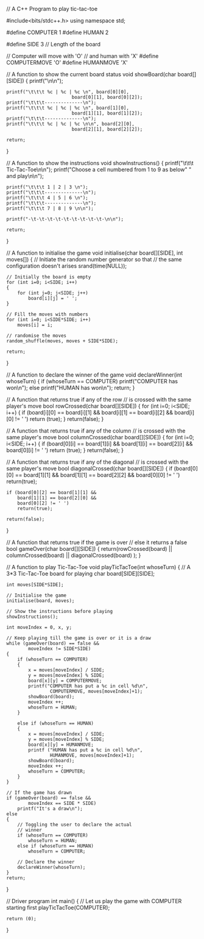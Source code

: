 
// A C++ Program to play tic-tac-toe

#include<bits/stdc++.h>
using namespace std;

#define COMPUTER 1
#define HUMAN 2

#define SIDE 3 // Length of the board

// Computer will move with 'O'
// and human with 'X'
#define COMPUTERMOVE 'O'
#define HUMANMOVE 'X'

// A function to show the current board status
void showBoard(char board[][SIDE])
{
	printf("\n\n");
	
	printf("\t\t\t %c | %c | %c \n", board[0][0],
							board[0][1], board[0][2]);
	printf("\t\t\t--------------\n");
	printf("\t\t\t %c | %c | %c \n", board[1][0],
							board[1][1], board[1][2]);
	printf("\t\t\t--------------\n");
	printf("\t\t\t %c | %c | %c \n\n", board[2][0],
							board[2][1], board[2][2]);

	return;
}

// A function to show the instructions
void showInstructions()
{
	printf("\t\t\t Tic-Tac-Toe\n\n");
	printf("Choose a cell numbered from 1 to 9 as below"
			" and play\n\n");
	
	printf("\t\t\t 1 | 2 | 3 \n");
	printf("\t\t\t--------------\n");
	printf("\t\t\t 4 | 5 | 6 \n");
	printf("\t\t\t--------------\n");
	printf("\t\t\t 7 | 8 | 9 \n\n");
	
	printf("-\t-\t-\t-\t-\t-\t-\t-\t-\t-\n\n");

	return;
}


// A function to initialise the game
void initialise(char board[][SIDE], int moves[])
{
	// Initiate the random number generator so that
	// the same configuration doesn't arises
	srand(time(NULL));
	
	// Initially the board is empty
	for (int i=0; i<SIDE; i++)
	{
		for (int j=0; j<SIDE; j++)
			board[i][j] = ' ';
	}
	
	// Fill the moves with numbers
	for (int i=0; i<SIDE*SIDE; i++)
		moves[i] = i;

	// randomise the moves
	random_shuffle(moves, moves + SIDE*SIDE);
	
	return;
}

// A function to declare the winner of the game
void declareWinner(int whoseTurn)
{
	if (whoseTurn == COMPUTER)
		printf("COMPUTER has won\n");
	else
		printf("HUMAN has won\n");
	return;
}

// A function that returns true if any of the row
// is crossed with the same player's move
bool rowCrossed(char board[][SIDE])
{
	for (int i=0; i<SIDE; i++)
	{
		if (board[i][0] == board[i][1] &&
			board[i][1] == board[i][2] &&
			board[i][0] != ' ')
			return (true);
	}
	return(false);
}

// A function that returns true if any of the column
// is crossed with the same player's move
bool columnCrossed(char board[][SIDE])
{
	for (int i=0; i<SIDE; i++)
	{
		if (board[0][i] == board[1][i] &&
			board[1][i] == board[2][i] &&
			board[0][i] != ' ')
			return (true);
	}
	return(false);
}

// A function that returns true if any of the diagonal
// is crossed with the same player's move
bool diagonalCrossed(char board[][SIDE])
{
	if (board[0][0] == board[1][1] &&
		board[1][1] == board[2][2] &&
		board[0][0] != ' ')
		return(true);
		
	if (board[0][2] == board[1][1] &&
		board[1][1] == board[2][0] &&
		board[0][2] != ' ')
		return(true);

	return(false);
}

// A function that returns true if the game is over
// else it returns a false
bool gameOver(char board[][SIDE])
{
	return(rowCrossed(board) || columnCrossed(board)
			|| diagonalCrossed(board) );
}

// A function to play Tic-Tac-Toe
void playTicTacToe(int whoseTurn)
{
	// A 3*3 Tic-Tac-Toe board for playing
	char board[SIDE][SIDE];
	
	int moves[SIDE*SIDE];
	
	// Initialise the game
	initialise(board, moves);
	
	// Show the instructions before playing
	showInstructions();
	
	int moveIndex = 0, x, y;
	
	// Keep playing till the game is over or it is a draw
	while (gameOver(board) == false &&
			moveIndex != SIDE*SIDE)
	{
		if (whoseTurn == COMPUTER)
		{
			x = moves[moveIndex] / SIDE;
			y = moves[moveIndex] % SIDE;
			board[x][y] = COMPUTERMOVE;
			printf("COMPUTER has put a %c in cell %d\n",
					COMPUTERMOVE, moves[moveIndex]+1);
			showBoard(board);
			moveIndex ++;
			whoseTurn = HUMAN;
		}
		
		else if (whoseTurn == HUMAN)
		{
			x = moves[moveIndex] / SIDE;
			y = moves[moveIndex] % SIDE;
			board[x][y] = HUMANMOVE;
			printf ("HUMAN has put a %c in cell %d\n",
					HUMANMOVE, moves[moveIndex]+1);
			showBoard(board);
			moveIndex ++;
			whoseTurn = COMPUTER;
		}
	}

	// If the game has drawn
	if (gameOver(board) == false &&
			moveIndex == SIDE * SIDE)
		printf("It's a draw\n");
	else
	{
		// Toggling the user to declare the actual
		// winner
		if (whoseTurn == COMPUTER)
			whoseTurn = HUMAN;
		else if (whoseTurn == HUMAN)
			whoseTurn = COMPUTER;
		
		// Declare the winner
		declareWinner(whoseTurn);
	}
	return;
}

// Driver program
int main()
{
	// Let us play the game with COMPUTER starting first
	playTicTacToe(COMPUTER);
	
	return (0);
}
